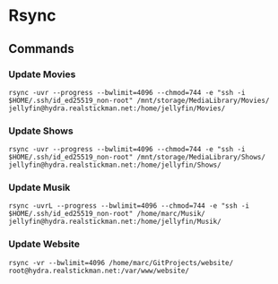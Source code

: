 # Rsync

## Commands

### Update Movies
```
rsync -uvr --progress --bwlimit=4096 --chmod=744 -e "ssh -i $HOME/.ssh/id_ed25519_non-root" /mnt/storage/MediaLibrary/Movies/ jellyfin@hydra.realstickman.net:/home/jellyfin/Movies/
```

### Update Shows
```
rsync -uvr --progress --bwlimit=4096 --chmod=744 -e "ssh -i $HOME/.ssh/id_ed25519_non-root" /mnt/storage/MediaLibrary/Shows/ jellyfin@hydra.realstickman.net:/home/jellyfin/Shows/

```

### Update Musik
```
rsync -uvrL --progress --bwlimit=4096 --chmod=744 -e "ssh -i $HOME/.ssh/id_ed25519_non-root" /home/marc/Musik/ jellyfin@hydra.realstickman.net:/home/jellyfin/Musik/
```

### Update Website
```
rsync -vr --bwlimit=4096 /home/marc/GitProjects/website/ root@hydra.realstickman.net:/var/www/website/
```
